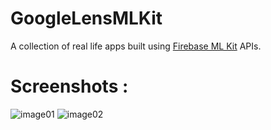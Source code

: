 # GoogleLensMLKit
A collection of real life apps built using [Firebase ML Kit](https://firebase.google.com/products/ml-kit/) APIs.

# Screenshots : 

![image01](https://raw.githubusercontent.com/the-dagger/GoogleLensMLKit/master/art/screen01.png?token=AGQtliyIRL8wJ7Mj2lONaPA8cjrVi56dks5bA8ruwA%3D%3D)
![image02](https://raw.githubusercontent.com/the-dagger/GoogleLensMLKit/master/art/screen02.png?token=AGQtlr3q2HTUrBXfeKWbMp_HWmkvwXQAks5bA8snwA%3D%3D)
